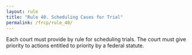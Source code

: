 ```yaml
---
layout: rule
title: "Rule 40. Scheduling Cases for Trial"
permalink: /frcp/rule_40/
---
```


Each court must provide by rule for scheduling trials. The court must give priority to actions entitled to priority by a federal statute.
